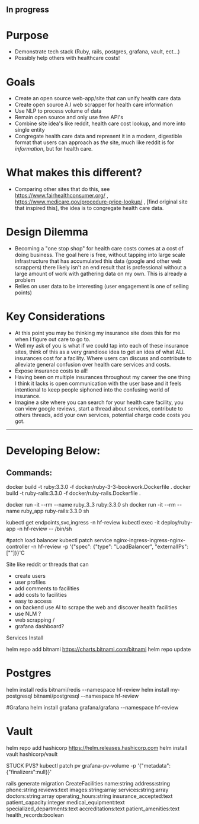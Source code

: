## In progress

# Purpose
- Demonstrate tech stack (Ruby, rails, postgres, grafana, vault, ect...)
- Possibly help others with healthcare costs!

# Goals
- Create an open source web-app/site that can unify health care data
- Create open source A.I web scrapper for health care information
- Use NLP to process volume of data
- Remain open source and only use free API's
- Combine site idea's like reddit, health care cost lookup, and more into single entity
- Congregate health care data and represent it in a modern, digestible format that users can approach as *the* site, much like reddit is for *information*, but for health care.
  
# What makes this different?
- Comparing other sites that do this, see https://www.fairhealthconsumer.org/ , https://www.medicare.gov/procedure-price-lookup/ , [find original site that inspired this], the idea is to congregate health care data.

# Design Dilemma
- Becoming a "one stop shop" for health care costs comes at a cost of doing business. The goal here is free, without tapping into large scale infrastructure that has accumulated this data (google and other web scrappers) there likely isn't an end result that is professional without a large amount of work with gathering data on my own. This is already a problem
- Relies on user data to be interesting (user engagement is one of selling points)

# Key Considerations
- At this point you may be thinking my insurance site does this for me when I figure out care to go to.
- Well my ask of you is what if we could tap into each of these insurance sites, think of this as a very grandiose idea to get an idea of what ALL insurances cost for a facility. Where users can discuss and contribute to alleviate general confusion over health care services and costs. 
- Expose insurance costs to all!
- Having been on multiple insurances throughout my career the one thing I think it lacks is open communication with the user base and it feels intentional to keep people siphoned into the confusing world of insurance.
- Imagine a site where you can search for your health care facility, you can view google reviews, start a thread about services, contribute to others threads, add your own services, potential charge code costs you got. 

---------------------------
# Developing Below:


## Commands:

docker build -t ruby:3.3.0 -f docker/ruby-3-3-bookwork.Dockerfile  .
docker build -t ruby-rails:3.3.0 -f docker/ruby-rails.Dockerfile .

docker run -it --rm --name ruby_3_3 ruby:3.3.0 sh
docker run -it --rm --name ruby_app ruby-rails:3.3.0 sh

kubectl get endpoints,svc,ingress -n hf-review
kubectl exec -it deploy/ruby-app -n hf-review -- /bin/sh

#patch load balancer
kubectl patch service nginx-ingress-ingress-nginx-controller -n hf-review -p '{"spec": {"type": "LoadBalancer", "externalIPs":["<local-ip>"]}}'C


Site like reddit or threads that can 
- create users
- user profiles
- add comments to facilities
- add costs to facilities 
- easy to access
- on backend use AI to scrape the web and discover health facilities
- use NLM ?
- web scrapping / 
- grafana dashboard?



Services Install

helm repo add bitnami https://charts.bitnami.com/bitnami
helm repo update

# Postgres
helm install redis bitnami/redis --namespace hf-review
helm install my-postgresql bitnami/postgresql --namespace hf-review

#Grafana
helm install grafana grafana/grafana --namespace hf-review

# Vault
helm repo add hashicorp https://helm.releases.hashicorp.com
helm install vault hashicorp/vault



STUCK PVS?
kubectl patch pv grafana-pv-volume -p '{"metadata":{"finalizers":null}}'

rails generate migration CreateFacilities name:string address:string phone:string reviews:text images:string:array services:string:array doctors:string:array operating_hours:string insurance_accepted:text patient_capacity:integer medical_equipment:text specialized_departments:text accreditations:text patient_amenities:text health_records:boolean
